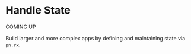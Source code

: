 # Handle State

COMING UP

Build larger and more complex apps by defining and maintaining state via `pn.rx`.
